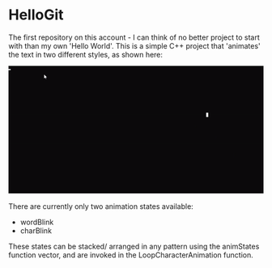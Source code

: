 # HelloGit

The first repository on this account - I can think of no better project to start with than my own 'Hello World'.
This is a simple C++ project that 'animates' the text in two different styles, as shown here:

![til](render.gif)

There are currently only two animation states available:
- wordBlink
- charBlink

These states can be stacked/ arranged in any pattern using the animStates function vector, and are invoked in the LoopCharacterAnimation function.
